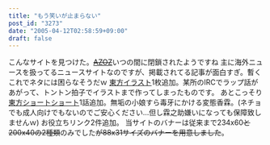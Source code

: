 ```yaml
---
title: "もう笑いが止まらない"
post_id: "3273"
date: "2005-04-12T02:58:59+09:00"
draft: false
---
```



こんなサイトを見つけた。<del>[AZOZ](http://azoz.org/)</del>いつの間に閉鎖されたようですね 主に海外ニュースを扱ってるニュースサイトなのですが、掲載されてる記事が面白すぎ。暫くこれでネタには困らなそうだｗ  [東方イラスト](/3270)1枚追加。某所のIRCでラップ話があがって、トントン拍子でイラストまで作ってしまったものです。 あとこっそり[東方ショートショート](/tag/hentai-korin)1話追加。無垢の小娘すら毒牙にかける変態香霖。(ネチョでも成人向けでもないのでご安心ください…但し霖之助嫌いになっても保障致しませんｗ) お役立ちリンク2件追加。 当サイトのバナーは従来まで234x60<del>と200x40の2種類</del>のみでした<del>が88x31サイズのバナーを用意しました</del>。
